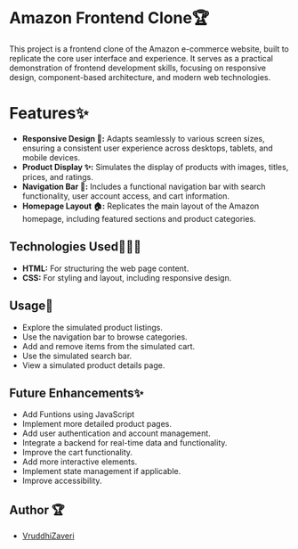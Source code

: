 # Amazon Frontend Clone🏆

This project is a frontend clone of the Amazon e-commerce website, built to replicate the core user interface and experience. It serves as a practical demonstration of frontend development skills, focusing on responsive design, component-based architecture, and modern web technologies.
# Features✨

* **Responsive Design 🎨:** Adapts seamlessly to various screen sizes, ensuring a consistent user experience across desktops, tablets, and mobile devices.
* **Product Display ✨:** Simulates the display of products with images, titles, prices, and ratings.
* **Navigation Bar 🍻:** Includes a functional navigation bar with search functionality, user account access, and cart information.
* **Homepage Layout 🏠:** Replicates the main layout of the Amazon homepage, including featured sections and product categories.



## Technologies Used👩🏻‍💻

* **HTML:** For structuring the web page content.
* **CSS:** For styling and layout, including responsive design.

 ## Usage🧠

* Explore the simulated product listings.
* Use the navigation bar to browse categories.
* Add and remove items from the simulated cart.
* Use the simulated search bar.
* View a simulated product details page.

## Future Enhancements✨

* Add Funtions using JavaScript
* Implement more detailed product pages.
* Add user authentication and account management.
* Integrate a backend for real-time data and functionality.
* Improve the cart functionality.
* Add more interactive elements.
* Implement state management if applicable.
* Improve accessibility.

## Author 🏆

* [VruddhiZaveri](https://github.com/vruddhiZaveri)
